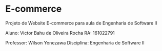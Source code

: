 # E-commerce
Projeto de Website E-commerce para aula de Engenharia de Software II

Aluno: Victor Bahu de Oliveira Rocha
RA: 161022791

Professor: Wilson Yonezawa
Disciplina: Engenharia de Software II
